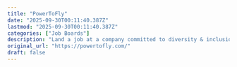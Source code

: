 ```yaml
---
title: "PowerToFly"
date: "2025-09-30T00:11:40.387Z"
lastmod: "2025-09-30T00:11:40.387Z"
categories: ["Job Boards"]
description: "Land a job at a company committed to diversity & inclusion. Join our free community to meet hiring managers, grow your network, and upskill before you apply."
original_url: "https://powertofly.com/"
draft: false
---
```

